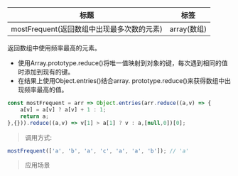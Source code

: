 |  标题   | 标签  |
|  ----  | ----  |
| mostFrequent(返回数组中出现最多次数的元素) | array(数组) |

返回数组中使用频率最高的元素。

* 使用Array.prototype.reduce()将唯一值映射到对象的键，每次遇到相同的值时添加到现有的键。
* 在结果上使用Object.entries()结合array. prototype.reduce()来获得数组中出现频率最高的值。

```js
const mostFrequent = arr => Object.entries(arr.reduce((a,v) => {
    a[v] = a[v] ? a[v] + 1 : 1;
    return a;
},{})).reduce((a,v) => v[1] > a[1] ? v : a,[null,0])[0];
```

> 调用方式:

```js
mostFrequent(['a', 'b', 'a', 'c', 'a', 'a', 'b']); // 'a'
```

> 应用场景
